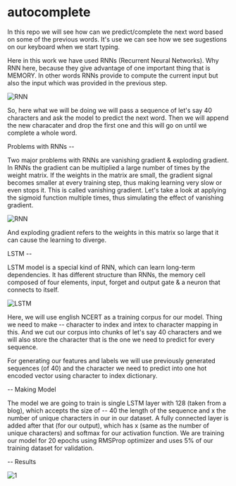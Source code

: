 # autocomplete

In this repo we will see how can we predict/complete the next word based on some of the previous words. It's use we can see how we see sugestions on our keyboard when we start typing. 


Here in this work we have used  RNNs (Recurrent Neural Networks). Why RNN here, because they give advantage of one important thing that is MEMORY. In other words RNNs provide to compute the current input but also the input which was provided in the previous step. 

![RNN](https://miro.medium.com/max/1400/1*K6s4Li0fTl1pSX4-WPBMMA.jpeg)

So, here what we will be doing we will pass a sequence of let's say 40 characters and ask the model to predict the next word. Then we will append the new characater and drop the first one and this will go on until we complete a whole word. 

Problems with RNNs -- 

Two major problems with RNNs are vanishing gradient & exploding gradient. In RNNs the gradient can be multiplied a large number of times by the weight matrix. If the weights in the matrix are small, the gradient signal becomes smaller at every training step, thus making learning very slow or even stops it. This is called vanishing gradient. Let's take a look at applying the sigmoid function multiple times, thus simulating the effect of vanishing gradient.

![RNN](https://miro.medium.com/max/1104/1*XbVjM9cPb-BkLrWGNujEQg.png)

And exploding gradient refers to the weights in this matrix so large that it can cause the learning to diverge.

LSTM --

LSTM model is a special kind of RNN, which can learn long-term dependencies. It has different structure than RNNs, the memory cell composed of four elements, input, forget and output gate & a neuron that connects to itself.

![LSTM](https://miro.medium.com/max/1212/1*ZskkUQCNT0i_00shHYSj1A.png)

Here, we will use english NCERT as a training corpus for our model. Thing we need to make -- character to index and intex to character mapping in this. And we cut our corpus into chunks of let's say 40 characters and we will also store the character that is the one we need to predict for every sequence. 

For generating our features and labels we will use previously generated sequences (of 40) and the character we need to predict into one hot encoded vector using character to index dictionary.

-- Making Model

The model we are going to train is single LSTM layer with 128 (taken from a blog), which accepts the size of -- 40 the length of the sequence and x the number of unique characters in our in our dataset. A fully connected layer is added after that (for our output), which has x (same as the number of unique characters) and softmax for our activation function. We are training our model for 20 epochs using RMSProp optimizer and uses 5% of our training dataset for validation.

-- Results

![1](https://github.com/vyaslkv/text-Autocomplete-LSTM-Keras-TF/ac1.png)

